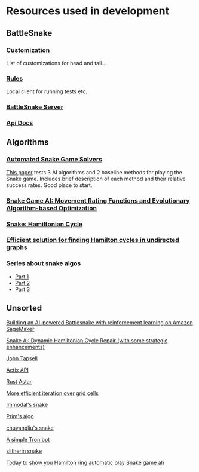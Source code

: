# Resources used in development

## BattleSnake

### [Customization](https://play.battlesnake.com/references/customizations/)
List of customizations for head and tail...

### [Rules](https://github.com/BattlesnakeOfficial/rules/blob/main/cli/README.md)
Local client for running tests etc.

### [BattleSnake Server](https://github.com/conflictserpent/battlesnake-server-2018)

### [Api Docs](https://docs.battlesnake.com/references/api)


## Algorithms

### [Automated Snake Game Solvers](https://cpb-us-e2.wpmucdn.com/sites.uci.edu/dist/5/1894/files/2016/12/AutomatedSnakeGameSolvers.pdf)
[This paper](https://cpb-us-e2.wpmucdn.com/sites.uci.edu/dist/5/1894/files/2016/12/AutomatedSnakeGameSolvers.pdf) tests 3 AI algorithms and 2 baseline methods for playing the Snake game. Includes brief description of each method and their relative success rates. Good place to start.

### [Snake Game AI: Movement Rating Functions and Evolutionary Algorithm-based Optimization](https://ieeexplore.ieee.org/document/7880166)

### [Snake: Hamiltonian Cycle](https://kychin.netlify.app/snake-blog/hamiltonian-cycle/)

### [Efficient solution for finding Hamilton cycles in undirected graphs](https://springerplus.springeropen.com/track/pdf/10.1186/s40064-016-2746-8.pdf)

### Series about snake algos
- [Part 1](https://davideliu.com/2020/01/24/teaching-ai-to-play-snake-with-reinforcement-learning/)
- [Part 2](https://davideliu.com/2020/02/03/teaching-ai-to-play-snake-with-genetic-algorithm/)
- [Part 3](https://davideliu.com/2020/02/06/ais-battle-royale-the-ultimate-snake/)

## Unsorted
[Building an AI-powered Battlesnake with reinforcement learning on Amazon SageMaker](https://aws.amazon.com/blogs/machine-learning/building-an-ai-powered-battlesnake-with-reinforcement-learning-on-amazon-sagemaker/)

[Snake AI: Dynamic Hamiltonian Cycle Repair (with some strategic enhancements)](https://github.com/BrianHaidet/AlphaPhoenix/tree/master/Snake_AI_(2020a)_DHCR_with_strategy)

[John Tapsell](https://johnflux.com/?s=snake)

[Actix API](https://actix.rs/docs/server/)

[Rust Astar](https://github.com/samueltardieu/pathfinding/blob/main/src/directed/astar.rs)

[More efficient iteration over grid cells](https://users.rust-lang.org/t/more-efficient-iteration-through-cells-in-a-grid/20045/4)

[Immodal's snake](https://github.com/Immodal/snake)

[Prim's algo](https://en.wikipedia.org/wiki/Prim%27s_algorithm)

[chuyangliu's snake](https://github.com/chuyangliu/snake)

[A simple Tron bot](https://sifflez.org/misc/tronbot/)

[slitherin snake](https://github.com/gsurma/slitherin)

[Today to show you Hamilton ring automatic play Snake game ah](https://www.fatalerrors.org/a/today-to-show-you-hamilton-ring-automatic-play-snake-game-ah.html)